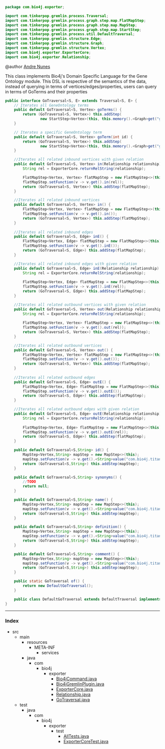 
```java
package com.bio4j.exporter;

import com.tinkerpop.gremlin.process.Traversal;
import com.tinkerpop.gremlin.process.graph.step.map.FlatMapStep;
import com.tinkerpop.gremlin.process.graph.step.map.MapStep;
import com.tinkerpop.gremlin.process.graph.step.map.StartStep;
import com.tinkerpop.gremlin.process.util.DefaultTraversal;
import com.tinkerpop.gremlin.structure.Edge;
import com.tinkerpop.gremlin.structure.Graph;
import com.tinkerpop.gremlin.structure.Vertex;
import com.bio4j.exporter.ExporterCore;
import com.bio4j.exporter.Relationship;
```



@author <a href="mailto:andre.garcia.nunes@gmail.com"> Andre Nunes </a>

This class implements Bio4j's Domain Specific Language for the Gene Ontology module. 
This DSL is respective of the semantics of the data, instead of querying in terms of vertices/edges/properties, 
users can query in terms of GoTerms and their properties

 


```java
public interface GoTraversal<S, E> extends Traversal<S, E> {
	// Iterates all GeneOntology terms
	public default GoTraversal<S, Vertex> goTerms() {
		return (GoTraversal<S, Vertex>) this.addStep(
				new StartStep<Vertex>(this, this.memory().<Graph>get("g").V()));
	}

	// Iterates a specific GeneOntology term   
	public default GoTraversal<S, Vertex> goTerm(int id) {
		return (GoTraversal<S, Vertex>) this.addStep(
				new StartStep<Vertex>(this, this.memory().<Graph>get("g").v(id)));
	}

	//Iterates all related inbound vertices with given relation
	public default GoTraversal<S, Vertex> in(Relationship relationship) {
		String rel = ExporterCore.returnRelString(relationship);			

		FlatMapStep<Vertex, Vertex> flatMapStep = new FlatMapStep<>(this);
		flatMapStep.setFunction(v -> v.get().in(rel));
		return (GoTraversal<S, Vertex>) this.addStep(flatMapStep);
	}

	//Iterates all related inbound vertices
	public default GoTraversal<S, Vertex> in() {
		FlatMapStep<Vertex, Vertex> flatMapStep = new FlatMapStep<>(this);
		flatMapStep.setFunction(v -> v.get().in());
		return (GoTraversal<S, Vertex>) this.addStep(flatMapStep);
	}
	
	//Iterates all related inbound edges 
	public default GoTraversal<S, Edge> inE() {
		FlatMapStep<Vertex, Edge> flatMapStep = new FlatMapStep<>(this);
		flatMapStep.setFunction(v -> v.get().inE());
		return (GoTraversal<S, Edge>) this.addStep(flatMapStep);
	}

	//Iterates all related inbound edges with given relation
	public default GoTraversal<S, Edge> inE(Relationship relationship) {
		String rel = ExporterCore.returnRelString(relationship);	
		
		FlatMapStep<Vertex, Edge> flatMapStep = new FlatMapStep<>(this);
		flatMapStep.setFunction(v -> v.get().inE(rel));
		return (GoTraversal<S, Edge>) this.addStep(flatMapStep);
	}

	//Iterates all related outbound vertices with given relation
	public default GoTraversal<S, Vertex> out(Relationship relationship) {
		String rel = ExporterCore.returnRelString(relationship);	
		
		FlatMapStep<Vertex, Vertex> flatMapStep = new FlatMapStep<>(this);
		flatMapStep.setFunction(v -> v.get().out(rel));
		return (GoTraversal<S, Vertex>) this.addStep(flatMapStep);
	}

	//Iterates all related outbound vertices
	public default GoTraversal<S, Vertex> out() {
		FlatMapStep<Vertex, Vertex> flatMapStep = new FlatMapStep<>(this);
		flatMapStep.setFunction(v -> v.get().out());
		return (GoTraversal<S, Vertex>) this.addStep(flatMapStep);
	}
	
	//Iterates all related outbound edges 
	public default GoTraversal<S, Edge> outE() {
		FlatMapStep<Vertex, Edge> flatMapStep = new FlatMapStep<>(this);
		flatMapStep.setFunction(v -> v.get().outE());
		return (GoTraversal<S, Edge>) this.addStep(flatMapStep);
	}

	//Iterates all related outbound edges with given relation
	public default GoTraversal<S, Edge> outE(Relationship relationship) {
		String rel = ExporterCore.returnRelString(relationship);	
		
		FlatMapStep<Vertex, Edge> flatMapStep = new FlatMapStep<>(this);
		flatMapStep.setFunction(v -> v.get().outE(rel));
		return (GoTraversal<S, Edge>) this.addStep(flatMapStep);
	}

	public default GoTraversal<S,String> id() {
		MapStep<Vertex,String> mapStep = new MapStep<>(this);
		mapStep.setFunction(v -> v.get().<String>value("com.bio4j.titan.model.go.nodes.TitanGoTerm.TitanGoTermType.id"));
		return (GoTraversal<S,String>) this.addStep(mapStep);
	}

	public default GoTraversal<S,String> synonyms() {
		//TODO
		return null;		
	}

	public default GoTraversal<S,String> name() {
		MapStep<Vertex,String> mapStep = new MapStep<>(this);
		mapStep.setFunction(v -> v.get().<String>value("com.bio4j.titan.model.go.nodes.TitanGoTerm.TitanGoTermType.name"));
		return (GoTraversal<S,String>) this.addStep(mapStep);
	}

	public default GoTraversal<S,String> definition() {
		MapStep<Vertex,String> mapStep = new MapStep<>(this);
		mapStep.setFunction(v -> v.get().<String>value("com.bio4j.titan.model.go.nodes.TitanGoTerm.TitanGoTermType.definition"));
		return (GoTraversal<S,String>) this.addStep(mapStep);
	}

	public default GoTraversal<S,String> comment() {
		MapStep<Vertex,String> mapStep = new MapStep<>(this);
		mapStep.setFunction(v -> v.get().<String>value("com.bio4j.titan.model.go.nodes.TitanGoTerm.TitanGoTermType.comment"));
		return (GoTraversal<S,String>) this.addStep(mapStep);
	}

	public static GoTraversal of() {
		return new DefaultGoTraversal();
	}

	public class DefaultGoTraversal extends DefaultTraversal implements GoTraversal {}
}

```


------

### Index

+ src
  + main
    + resources
      + META-INF
        + services
    + java
      + com
        + bio4j
          + exporter
            + [Bio4jCommand.java][main/java/com/bio4j/exporter/Bio4jCommand.java]
            + [Bio4jGremlinPlugin.java][main/java/com/bio4j/exporter/Bio4jGremlinPlugin.java]
            + [ExporterCore.java][main/java/com/bio4j/exporter/ExporterCore.java]
            + [Relationship.java][main/java/com/bio4j/exporter/Relationship.java]
            + [GoTraversal.java][main/java/com/bio4j/exporter/GoTraversal.java]
  + test
    + java
      + com
        + bio4j
          + exporter
            + test
              + [AllTests.java][test/java/com/bio4j/exporter/test/AllTests.java]
              + [ExporterCoreTest.java][test/java/com/bio4j/exporter/test/ExporterCoreTest.java]

[main/java/com/bio4j/exporter/Bio4jCommand.java]: Bio4jCommand.java.md
[main/java/com/bio4j/exporter/Bio4jGremlinPlugin.java]: Bio4jGremlinPlugin.java.md
[main/java/com/bio4j/exporter/ExporterCore.java]: ExporterCore.java.md
[main/java/com/bio4j/exporter/Relationship.java]: Relationship.java.md
[main/java/com/bio4j/exporter/GoTraversal.java]: GoTraversal.java.md
[test/java/com/bio4j/exporter/test/AllTests.java]: ../../../../../test/java/com/bio4j/exporter/test/AllTests.java.md
[test/java/com/bio4j/exporter/test/ExporterCoreTest.java]: ../../../../../test/java/com/bio4j/exporter/test/ExporterCoreTest.java.md
